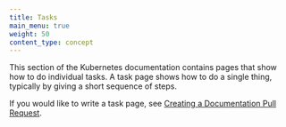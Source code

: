```yaml
---
title: Tasks
main_menu: true
weight: 50
content_type: concept
---
```


<!-- overview -->

This section of the Kubernetes documentation contains pages that
show how to do individual tasks. A task page shows how to do a
single thing, typically by giving a short sequence of steps.

If you would like to write a task page, see
[Creating a Documentation Pull Request](/docs/contribute/new-content/open-a-pr/).
